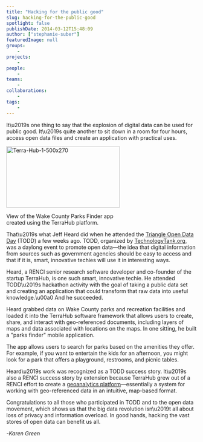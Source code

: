 ```yaml
---
title: "Hacking for the public good"
slug: hacking-for-the-public-good
spotlight: false
publishDate: 2014-03-12T15:48:09
author: ["stephanie-suber"]
featuredImage: null
groups:
    - 
projects:
    - 
people:
    - 
teams: 
    - 
collaborations:
    - 
tags:
    - 
---
```

<p>It\u2019s one thing to say that the explosion of digital data can be used for public good. It\u2019s quite another to sit down in a room for four hours, access open data files and create an application with practical uses.</p>
<div id="attachment_13201" class="wp-caption alignleft" style="width: 300px"><a href="https://www.renci.org/wp-content/uploads/2014/03/Terra-Hub-1-500x270.png"  rel="lightbox[roadtrip]"><img class="size-medium wp-image-13201 " src="https://www.renci.org/wp-content/uploads/2014/03/Terra-Hub-1-500x270-300x162.png" alt="Terra-Hub-1-500x270" width="300" height="162" srcset="https://renci.org/wp-content/uploads/2014/03/Terra-Hub-1-500x270-300x162.png 300w, https://renci.org/wp-content/uploads/2014/03/Terra-Hub-1-500x270.png 500w" sizes="(max-width: 300px) 100vw, 300px" /></a></p>
<p class="wp-caption-text">View of the Wake County Parks Finder app created using the TerraHub platform.</p>
</div>
<p>That\u2019s what Jeff Heard did when he attended the <a href="http://triangleopendataday.com" target="_blank">Triangle Open Data Day</a> (TODD) a few weeks ago. TODD, organized by <a href="http://technologytank.org" target="_blank">TechnologyTank.org</a>, was a daylong event to promote open data&mdash;the idea that digital information from sources such as government agencies should be easy to access and that if it is, smart, innovative techies will use it in interesting ways.</p>
<p>Heard, a RENCI senior research software developer and co-founder of the startup TerraHub, is one such smart, innovative techie. He attended TODD\u2019s hackathon activity with the goal of taking a public data set and creating an application that could transform that raw data into useful knowledge.\u00a0 And he succeeded.<!--more--></p>
<p>Heard grabbed data on Wake County parks and recreation facilities and loaded it into the TerraHub software framework that allows users to create, share, and interact with geo-referenced documents, including layers of maps and data associated with locations on the maps. In one sitting, he built a "parks finder" mobile application.</p>
<p>The app allows users to search for parks based on the amenities they offer. For example, if you want to entertain the kids for an afternoon, you might look for a park that offers a playground, restrooms, and picnic tables.</p>
<p>Heard\u2019s work was recognized as a TODD success story. It\u2019s also a RENCI success story by extension because TerraHub grew out of a RENCI effort to create a <a href="https://www.renci.org/research/geoanalytics-framework/" target="_blank">geoanalytics platform</a>&mdash;essentially a system for working with geo-referenced data in an intuitive, map-based format.</p>
<p>Congratulations to all those who participated in TODD and to the open data movement, which shows us that the big data revolution isn\u2019t all about loss of privacy and information overload. In good hands, hacking the vast stores of open data can benefit us all.</p>
<p><i>-Karen Green</i></p>
<!-- AddThis Advanced Settings generic via filter on the_content --><!-- AddThis Share Buttons generic via filter on the_content -->
